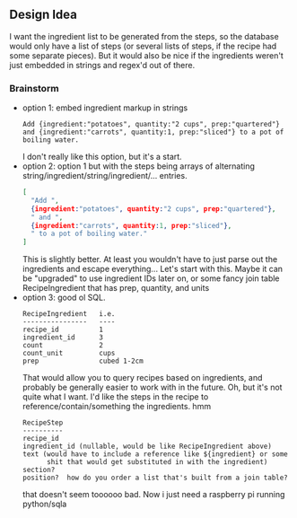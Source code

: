 ## Design Idea
I want the ingredient list to be generated from the steps, so the database would only have a list of steps (or several
lists of steps, if the recipe had some separate pieces). But it would also be nice if the ingredients weren't just
embedded in strings and regex'd out of there.

### Brainstorm
- option 1: embed ingredient markup in strings
  ```
  Add {ingredient:"potatoes", quantity:"2 cups", prep:"quartered"} and {ingredient:"carrots", quantity:1, prep:"sliced"} to a pot of boiling water.
  ```
  I don't really like this option, but it's a start.
- option 2: option 1 but with the steps being arrays of alternating string/ingredient/string/ingredient/... entries.
  ```json
  [
    "Add ",
    {ingredient:"potatoes", quantity:"2 cups", prep:"quartered"},
    " and ",
    {ingredient:"carrots", quantity:1, prep:"sliced"},
    " to a pot of boiling water."
  ]
  ```
  This is slightly better. At least you wouldn't have to just parse out
  the ingredients and escape everything...
  Let's start with this. Maybe it can be "upgraded" to use ingredient IDs
  later on, or some fancy join table RecipeIngredient that has prep,
  quantity, and units
- option 3: good ol SQL.
  ```
  RecipeIngredient   i.e.
  ----------------   ----
  recipe_id          1
  ingredient_id      3
  count              2
  count_unit         cups
  prep               cubed 1-2cm
  ```
  That would allow you to query recipes based on ingredients, and probably
  be generally easier to work with in the future.
  Oh, but it's not quite what I want. I'd like the steps in the recipe to
  reference/contain/something the ingredients. hmm
  ```
  RecipeStep
  ----------
  recipe_id
  ingredient_id (nullable, would be like RecipeIngredient above)
  text (would have to include a reference like ${ingredient} or some
        shit that would get substituted in with the ingredient)
  section?
  position?  how do you order a list that's built from a join table?
  ```
  that doesn't seem toooooo bad. Now i just need a raspberry pi
  running python/sqla
